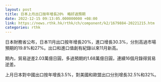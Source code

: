 ```yaml
---
layout: post
title: 日本上月出口按年增長20%　略好過預期
date: 2022-12-15 09:13:05.000000000 +08:00
link: https://news.rthk.hk/rthk/ch/component/k2/1679884-20221215.htm
categories: rthk
---
```


日本財務省公布，日本11月出口按年增長20%，進口增長30.3%，分別高過市場預期的19.8%和27%。出口和進口值創有紀錄以來11月新高。

期內，貿易逆差2.03萬億日圓，多過預期的1.68萬億日圓，連續16個月錄得貿易逆差。

上月日本對中國出口按年增長3.5%，對美國和歐盟出口分別增長32.5%和32%。

